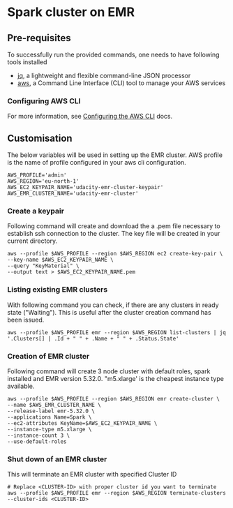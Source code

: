 # Spark cluster on EMR

## Pre-requisites
To successfully run the provided commands, one needs to have following tools installed
- [jq](https://stedolan.github.io/jq/), a lightweight and flexible command-line JSON processor
- [aws](https://aws.amazon.com/cli/), a Command Line Interface (CLI) tool to manage your AWS services

### Configuring AWS CLI
For more information, see [Configuring the AWS CLI](https://docs.aws.amazon.com/cli/latest/userguide/cli-chap-configure.html) docs.

## Customisation
The below variables will be used in setting up the EMR cluster. AWS profile is the name of profile configured in your aws cli configuration.

```shell
AWS_PROFILE='admin'
AWS_REGION='eu-north-1'
AWS_EC2_KEYPAIR_NAME='udacity-emr-cluster-keypair'
AWS_EMR_CLUSTER_NAME='udacity-emr-cluster'
```

### Create a keypair
Following command will create and download the a .pem file necessary to establish ssh connection to the cluster.
The key file will be created in your current directory.
```shell
aws --profile $AWS_PROFILE --region $AWS_REGION ec2 create-key-pair \
--key-name $AWS_EC2_KEYPAIR_NAME \
--query "KeyMaterial" \
--output text > $AWS_EC2_KEYPAIR_NAME.pem
```

### Listing existing EMR clusters
With following command you can check, if there are any clusters in ready state ("Waiting").
This is useful after the cluster creation command has been issued.
```shell
aws --profile $AWS_PROFILE emr --region $AWS_REGION list-clusters | jq '.Clusters[] | .Id + " " + .Name + " " + .Status.State'
```

### Creation of EMR cluster
Following command will create 3 node cluster with default roles, spark installed and EMR version 5.32.0.
"m5.xlarge' is the cheapest instance type available.
```shell
aws --profile $AWS_PROFILE --region $AWS_REGION emr create-cluster \
--name $AWS_EMR_CLUSTER_NAME \
--release-label emr-5.32.0 \
--applications Name=Spark \
--ec2-attributes KeyName=$AWS_EC2_KEYPAIR_NAME \
--instance-type m5.xlarge \
--instance-count 3 \
--use-default-roles
```

### Shut down of an EMR cluster
This will terminate an EMR cluster with specified Cluster ID
```shell
# Replace <CLUSTER-ID> with proper cluster id you want to terminate
aws --profile $AWS_PROFILE emr --region $AWS_REGION terminate-clusters --cluster-ids <CLUSTER-ID>
```
